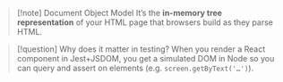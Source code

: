 > [!note] Document Object Model
> It’s the **in-memory tree representation** of your HTML page that browsers build as they parse HTML.

> [!question] Why does it matter in testing?
> When you render a React component in Jest+JSDOM, you get a simulated DOM in Node so you can query and assert on elements (e.g. `screen.getByText('…')`).

